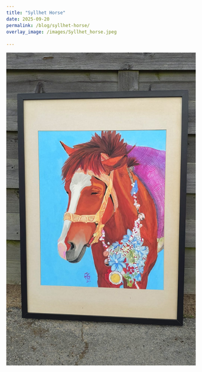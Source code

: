 ```yaml
---
title: "Syllhet Horse"
date: 2025-09-20
permalink: /blog/syllhet-horse/
overlay_image: /images/Syllhet_horse.jpeg

---
```


<img src='/images/Syllhet_horse.jpeg'>
